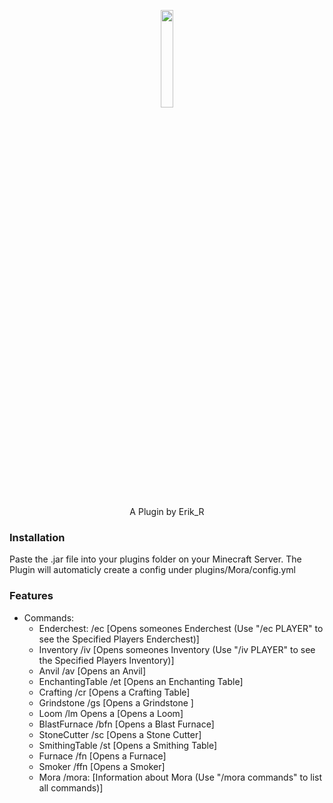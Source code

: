 
<p align="center">
<img src="https://user-images.githubusercontent.com/74710895/212410704-b943a8f8-3362-4ac6-8a7c-74ab4b584248.png" width="20%"/></p>
<p align="center">A Plugin by Erik_R</p>

### Installation
Paste the .jar file into your plugins folder on your Minecraft Server.
The Plugin will automaticly create a config under plugins/Mora/config.yml

### Features
- Commands:
  - Enderchest: /ec [Opens someones Enderchest (Use "/ec PLAYER" to see the Specified Players Enderchest)]
  - Inventory /iv [Opens someones Inventory (Use "/iv PLAYER" to see the Specified Players Inventory)]
  - Anvil /av [Opens an Anvil]
  - EnchantingTable /et [Opens an Enchanting Table]
  - Crafting /cr [Opens a Crafting Table]
  - Grindstone /gs [Opens a Grindstone ]
  - Loom /lm Opens a [Opens a Loom]
  - BlastFurnace /bfn [Opens a Blast Furnace]
  - StoneCutter /sc [Opens a Stone Cutter]
  - SmithingTable /st [Opens a Smithing Table]
  - Furnace /fn [Opens a Furnace]
  - Smoker /ffn [Opens a Smoker]
  - Mora /mora: [Information about Mora (Use "/mora commands" to list all commands)]
